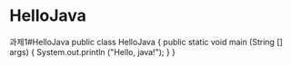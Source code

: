 # HelloJava
과제1#HelloJava
public class HelloJava {
    public static void main (String [] args) {
        System.out.println ("Hello, java!");
    }
}
